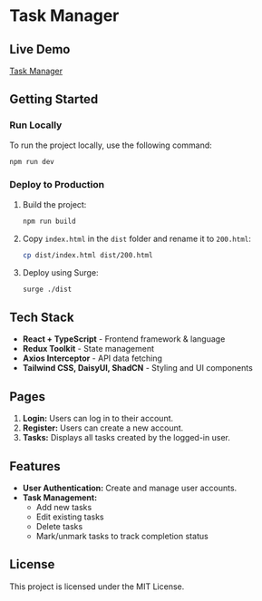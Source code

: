 # Task Manager

## Live Demo
[Task Manager](https://task-manager-redux.surge.sh)

## Getting Started
### Run Locally
To run the project locally, use the following command:
```sh
npm run dev
```

### Deploy to Production
1. Build the project:
   ```sh
   npm run build
   ```
2. Copy `index.html` in the `dist` folder and rename it to `200.html`:
   ```sh
   cp dist/index.html dist/200.html
   ```
3. Deploy using Surge:
   ```sh
   surge ./dist
   ```

## Tech Stack
- **React + TypeScript** - Frontend framework & language
- **Redux Toolkit** - State management
- **Axios Interceptor** - API data fetching
- **Tailwind CSS, DaisyUI, ShadCN** - Styling and UI components

## Pages
1. **Login:** Users can log in to their account.
2. **Register:** Users can create a new account.
3. **Tasks:** Displays all tasks created by the logged-in user.

## Features
- **User Authentication:** Create and manage user accounts.
- **Task Management:**
  - Add new tasks
  - Edit existing tasks
  - Delete tasks
  - Mark/unmark tasks to track completion status

## License
This project is licensed under the MIT License.

